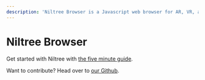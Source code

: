```yaml
---
description: 'Niltree Browser is a Javascript web browser for AR, VR, and WebGL sites.'
---
```


# Niltree Browser

Get started with Niltree with [the five minute guide](guide.md).

Want to contribute? Head over to [our Github](https://github.com/niltree/niltree).

